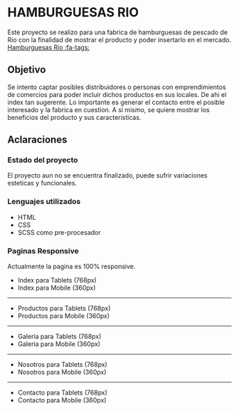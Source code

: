 # HAMBURGUESAS RIO

Este proyecto se realizo para una fabrica de hamburguesas de pescado de Rio con la finalidad de mostrar el producto y poder insertarlo en el mercado. [Hamburguesas Rio :fa-tags:](https://ezequielbrustia.github.io/PreEntrega2-Brustia.io/ "Hamburguesas Rio")

## Objetivo 
Se intento captar posibles distribuidores o personas con emprendimientos de comercios para poder incluir dichos productos en sus locales. De ahi el index tan sugerente.
Lo importante es generar el contacto entre el posible interesado y la fabrica en cuestion.
A si mismo, se quiere mostrar los beneficios del producto y sus caracteristicas.

## Aclaraciones

### Estado del proyecto
El proyecto aun no se encuentra finalizado, puede sufrir variaciones esteticas y funcionales. 

### Lenguajes utilizados
- HTML
- CSS
- SCSS como pre-procesador

### Paginas Responsive

Actualmente la pagina es 100% responsive.

- Index para Tablets (768px)
- Index para Mobile (360px)
---------------------------------
- Productos para Tablets (768px)
- Productos para Mobile (360px)
---------------------------------
- Galeria para Tablets (768px)
- Galeria para Mobile (360px)
---------------------------------
- Nosotros para Tablets (768px)
- Nosotros para Mobile (360px)
---------------------------------
- Contacto para Tablets (768px)
- Contacto para Mobile (360px)